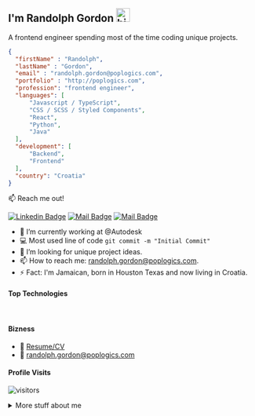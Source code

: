 ## I'm Randolph Gordon <img src="https://user-images.githubusercontent.com/1303154/88677602-1635ba80-d120-11ea-84d8-d263ba5fc3c0.gif" width="28px" alt="hi">

A frontend engineer spending most of the time coding unique projects.


```json
{
  "firstName" : "Randolph",
  "lastName" : "Gordon",
  "email" : "randolph.gordon@poplogics.com",
  "portfolio" : "http://poplogics.com",
  "profession": "frontend engineer",
  "languages": [
	  "Javascript / TypeScript",
	  "CSS / SCSS / Styled Components",
	  "React",
	  "Python",
	  "Java"
  ],
  "development": [
	  "Backend",
	  "Frontend"
  ],
  "country": "Croatia"
}
```

:mailbox: Reach me out!

[![Linkedin Badge](https://img.shields.io/badge/-Randolph-0e76a8?style=flat&labelColor=0e76a8&logo=linkedin&logoColor=white)](https://www.linkedin.com/in/randolph-g-1596a2a1/) [![Mail Badge](https://img.shields.io/badge/-@poplogics-e84393?style=flat&labelColor=e84393&logo=instagram&logoColor=white)](https://instagram.com/poplogics) [![Mail Badge](https://img.shields.io/badge/-randolph-c0392b?style=flat&labelColor=c0392b&logo=gmail&logoColor=white)](mailto:randolph.gordon@poplogics.com)

<!-- TODO: Add last video link -->

- 🔭 I’m currently working at @Autodesk
- :computer: Most used line of code `git commit -m "Initial Commit"`
- 🤔 I’m looking for unique project ideas.
- 📫 How to reach me: randolph.gordon@poplogics.com.
- ⚡ Fact: I'm Jamaican, born in Houston Texas and now living in Croatia.

#### Top Technologies

<!-- TODO: Make technologies links takes you to repositories -->


<br />

#### Bizness
- :paperclip: [Resume/CV](https://github.com/Randolphg/Randolphg/blob/master/resumes/RANDOLPH_GORDON_CV.docx)
- :email: randolph.gordon@poplogics.com


#### Profile Visits

![visitors](https://visitor-badge.glitch.me/badge?page_id=randolphg.randolphg)


<details>
<summary>
  More stuff about me
</summary>

<br >

I love sharing knowledge for helping other developers!


#### Coding Stats

<!--START_SECTION:waka-->
```text
TypeScript   15 hrs 41 mins  ████████████████████▓░░░░   82.29 % 
HTML         1 hr 50 mins    ██▒░░░░░░░░░░░░░░░░░░░░░░   09.61 % 
Markdown     1 hr 27 mins    ██░░░░░░░░░░░░░░░░░░░░░░░   07.63 % 
Other        2 mins          ░░░░░░░░░░░░░░░░░░░░░░░░░   00.25 % 
YAML         2 mins          ░░░░░░░░░░░░░░░░░░░░░░░░░   00.19 % 
```
<!--END_SECTION:waka-->


#### GitHub Stats

![Randolphg's GitHub stats](https://github-readme-stats.vercel.app/api?username=randolphg&count_private=true&theme=tokyonight&hide=contribs,prs)
<br >
<br >
[![GitHub Streak](https://github-readme-streak-stats.herokuapp.com?user=randolphg&date_format=M%20j%5B%2C%20Y%5D)](https://git.io/streak-stats)

</details>
